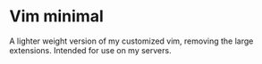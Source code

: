 # Vim minimal

A lighter weight version of my customized vim, removing the large extensions.
Intended for use on my servers.
